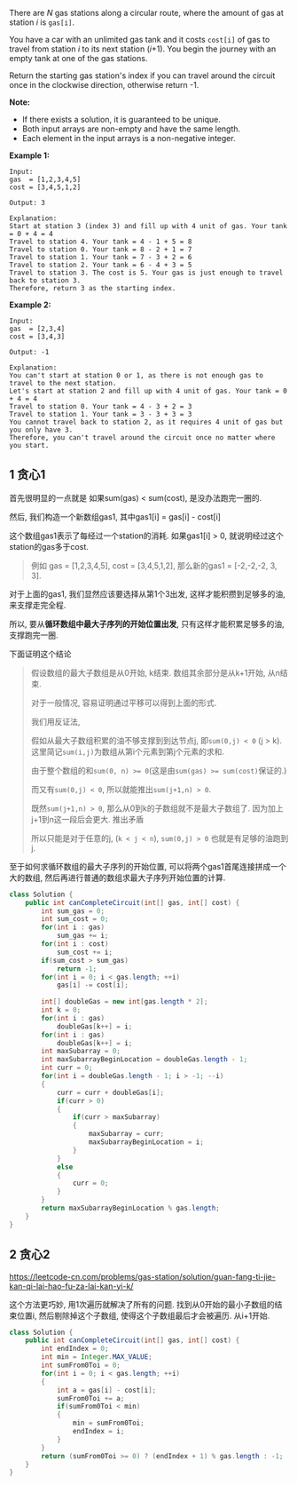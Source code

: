 There are *N* gas stations along a circular route, where the amount of gas at station *i* is `gas[i]`.

You have a car with an unlimited gas tank and it costs `cost[i]` of gas to travel from station *i* to its next station (*i*+1). You begin the journey with an empty tank at one of the gas stations.

Return the starting gas station's index if you can travel around the circuit once in the clockwise direction, otherwise return -1.

**Note:**

- If there exists a solution, it is guaranteed to be unique.
- Both input arrays are non-empty and have the same length.
- Each element in the input arrays is a non-negative integer.

**Example 1:**

```
Input: 
gas  = [1,2,3,4,5]
cost = [3,4,5,1,2]

Output: 3

Explanation:
Start at station 3 (index 3) and fill up with 4 unit of gas. Your tank = 0 + 4 = 4
Travel to station 4. Your tank = 4 - 1 + 5 = 8
Travel to station 0. Your tank = 8 - 2 + 1 = 7
Travel to station 1. Your tank = 7 - 3 + 2 = 6
Travel to station 2. Your tank = 6 - 4 + 3 = 5
Travel to station 3. The cost is 5. Your gas is just enough to travel back to station 3.
Therefore, return 3 as the starting index.
```

**Example 2:**

```
Input: 
gas  = [2,3,4]
cost = [3,4,3]

Output: -1

Explanation:
You can't start at station 0 or 1, as there is not enough gas to travel to the next station.
Let's start at station 2 and fill up with 4 unit of gas. Your tank = 0 + 4 = 4
Travel to station 0. Your tank = 4 - 3 + 2 = 3
Travel to station 1. Your tank = 3 - 3 + 3 = 3
You cannot travel back to station 2, as it requires 4 unit of gas but you only have 3.
Therefore, you can't travel around the circuit once no matter where you start.
```

## 1 贪心1

首先很明显的一点就是 如果sum(gas) < sum(cost), 是没办法跑完一圈的.

然后, 我们构造一个新数组gas1, 其中gas1[i] = gas[i] - cost[i]

这个数组gas1表示了每经过一个station的消耗. 如果gas1[i] > 0, 就说明经过这个station的gas多于cost.

> 例如 gas  = [1,2,3,4,5], cost = [3,4,5,1,2], 那么新的gas1 = [-2,-2,-2, 3, 3]. 

对于上面的gas1, 我们显然应该要选择从第1个3出发, 这样才能积攒到足够多的油, 来支撑走完全程.

所以, 要从**循环数组中最大子序列的开始位置出发**, 只有这样才能积累足够多的油, 支撑跑完一圈.

下面证明这个结论

> 假设数组的最大子数组是从0开始, k结束. 数组其余部分是从k+1开始, 从n结束.
>
> 对于一般情况, 容易证明通过平移可以得到上面的形式.
>
> 我们用反证法, 
>
> 假如从最大子数组积累的油不够支撑到到达节点j, 即`sum(0,j) < 0` (j > k). 这里简记`sum(i,j)`为数组从第i个元素到第j个元素的求和. 
>
> 由于整个数组的和`sum(0, n) >= 0`(这是由`sum(gas) >= sum(cost)`保证的.)
>
> 而又有`sum(0,j) < 0`, 所以就能推出`sum(j+1,n) > 0`. 
>
> 既然`sum(j+1,n) > 0`, 那么从0到k的子数组就不是最大子数组了. 因为加上j+1到n这一段后会更大. 推出矛盾
>
> 所以只能是对于任意的j, (`k < j < n`), `sum(0,j) > 0` 也就是有足够的油跑到j. 

至于如何求循环数组的最大子序列的开始位置, 可以将两个gas1首尾连接拼成一个大的数组, 然后再进行普通的数组求最大子序列开始位置的计算. 

```java
class Solution {
    public int canCompleteCircuit(int[] gas, int[] cost) {
        int sum_gas = 0;
        int sum_cost = 0;
        for(int i : gas)
            sum_gas += i;
        for(int i : cost)
            sum_cost += i;
        if(sum_cost > sum_gas)
            return -1;
        for(int i = 0; i < gas.length; ++i)
            gas[i] -= cost[i];
        
        int[] doubleGas = new int[gas.length * 2];
        int k = 0;
        for(int i : gas)
            doubleGas[k++] = i;
        for(int i : gas)
            doubleGas[k++] = i;
        int maxSubarray = 0;
        int maxSubarrayBeginLocation = doubleGas.length - 1;
        int curr = 0;
        for(int i = doubleGas.length - 1; i > -1; --i)
        {
            curr = curr + doubleGas[i];
            if(curr > 0)
            {
                if(curr > maxSubarray)
                {
                    maxSubarray = curr;
                    maxSubarrayBeginLocation = i;
                }
            }
            else
            {
                curr = 0;
            }
        }
        return maxSubarrayBeginLocation % gas.length;
    }
}
```

## 2 贪心2

https://leetcode-cn.com/problems/gas-station/solution/guan-fang-ti-jie-kan-qi-lai-hao-fu-za-lai-kan-yi-k/

这个方法更巧妙, 用1次遍历就解决了所有的问题. 找到从0开始的最小子数组的结束位置i, 然后剔除掉这个子数组, 使得这个子数组最后才会被遍历. 从i+1开始.

```java
class Solution {
    public int canCompleteCircuit(int[] gas, int[] cost) {
        int endIndex = 0;
        int min = Integer.MAX_VALUE;
        int sumFrom0Toi = 0;
        for(int i = 0; i < gas.length; ++i)
        {
            int a = gas[i] - cost[i];
            sumFrom0Toi += a;
            if(sumFrom0Toi < min)
            {
                min = sumFrom0Toi;
                endIndex = i;
            }
        }
        return (sumFrom0Toi >= 0) ? (endIndex + 1) % gas.length : -1;
    }
}
```



